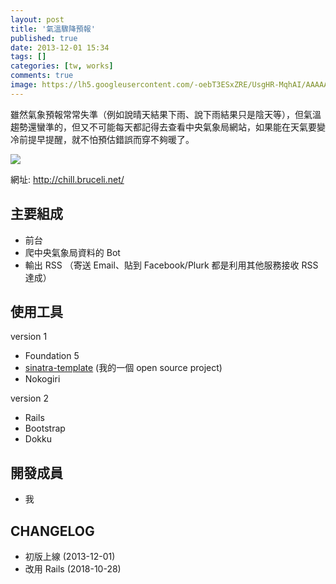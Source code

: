 ```yaml
---
layout: post
title: '氣溫驟降預報'
published: true
date: 2013-12-01 15:34
tags: []
categories: [tw, works]
comments: true
image: https://lh5.googleusercontent.com/-oebT3ESxZRE/UsgHR-MqhAI/AAAAAAAABnA/ugdVlKEbumU/s640/chill.png
---
```


雖然氣象預報常常失準（例如說晴天結果下雨、說下雨結果只是陰天等），但氣溫趨勢還蠻準的，但又不可能每天都記得去查看中央氣象局網站，如果能在天氣要變冷前提早提醒，就不怕預估錯誤而穿不夠暖了。

![](https://lh5.googleusercontent.com/-oebT3ESxZRE/UsgHR-MqhAI/AAAAAAAABnA/ugdVlKEbumU/s640/chill.png)

網址: http://chill.bruceli.net/

## 主要組成

* 前台
* 爬中央氣象局資料的 Bot
* 輸出 RSS （寄送 Email、貼到 Facebook/Plurk 都是利用其他服務接收 RSS 達成）

## 使用工具

version 1

* Foundation 5
* [sinatra-template](https://github.com/ascendbruce/sinatra-template) (我的一個 open source project)
* Nokogiri

version 2

* Rails
* Bootstrap
* Dokku

## 開發成員

* 我

## CHANGELOG

* 初版上線 (2013-12-01)
* 改用 Rails (2018-10-28)
